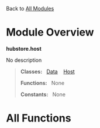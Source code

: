 Back to [All Modules](https://github.com/pyrustic/hubstore/blob/master/docs/modules/README.md#readme)

# Module Overview

**hubstore.host**
 
No description

> **Classes:** &nbsp; [Data](https://github.com/pyrustic/hubstore/blob/master/docs/modules/content/hubstore.host/content/classes/Data.md#class-data) &nbsp;&nbsp; [Host](https://github.com/pyrustic/hubstore/blob/master/docs/modules/content/hubstore.host/content/classes/Host.md#class-host)
>
> **Functions:** &nbsp; None
>
> **Constants:** &nbsp; None

# All Functions



